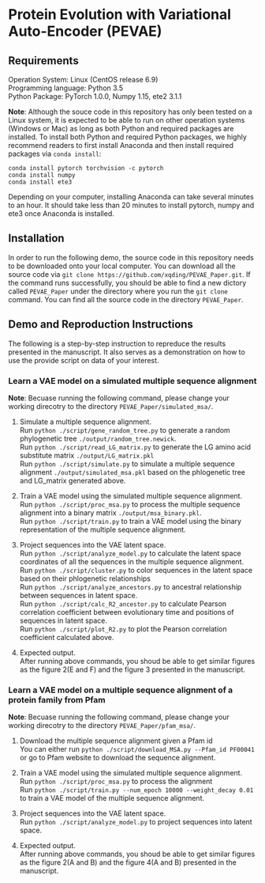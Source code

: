 # Protein Evolution with Variational Auto-Encoder (PEVAE)

## Requirements
Operation System: Linux (CentOS release 6.9)  
Programming language: Python 3.5  
Python Package: PyTorch 1.0.0, Numpy 1.15, ete2 3.1.1

**Note**: Although the souce code in this repository has only been tested on a Linux system,
it is expected to be able to run on other operation systems (Windows or Mac)
as long as both Python and required packages are installed. To install both Python and required
Python packages, we highly recommend readers to first install Anaconda and then install required
packages via `conda install`:  
```
conda install pytorch torchvision -c pytorch
conda install numpy
conda install ete3
```
Depending on your computer, installing Anaconda can take several minutes to an hour.
It should take less than 20 minutes to install pytorch, numpy and ete3 once Anaconda is installed.


## Installation
In order to run the following demo, the source code in this repository needs to be downloaded
onto your local computer. You can download all the source code via
`git clone https://github.com/xqding/PEVAE_Paper.git`.
If the command runs successfully, you should be able to find a new dictory called `PEVAE_Paper`
under the directory where you run the `git clone` command.
You can find all the source code in the directory `PEVAE_Paper`.

## Demo and Reproduction Instructions
The following is a step-by-step instruction to repreduce the results presented in the manuscript.
It also serves as a demonstration on how to use the provide script on data of your interest.

### Learn a VAE model on a simulated multiple sequence alignment
**Note**: Becuase running the following command, please change your working direcotry to the directory `PEVAE_Paper/simulated_msa/`.
1. Simulate a multiple sequence alignment.  
   Run `python ./script/gene_random_tree.py` to generate a random phylogenetic tree `./output/random_tree.newick`.  
   Run `python ./script/read_LG_matrix.py` to generate the LG amino acid substitute matrix `./output/LG_matrix.pkl`  
   Run `python ./script/simulate.py` to simulate a multiple sequence alignment `./output/simulated_msa.pkl` based on the phlogenetic tree and LG_matrix generated above.

2. Train a VAE model using the simulated multiple sequence alignment.  
   Run `python ./script/proc_msa.py` to process the multiple sequence alignment into a binary matrix `./output/msa_binary.pkl`.  
   Run `python ./script/train.py` to train a VAE model using the binary representation of the multiple sequence alignment.

3. Project sequences into the VAE latent space.   
   Run `python ./script/analyze_model.py` to calculate the latent space coordinates of all the sequences in the multiple sequence alignment.  
   Run `python ./script/cluster.py` to color sequences in the latent space based on their phlogenetic relationships  
   Run `python ./script/analyze_ancestors.py` to ancestral relationship between sequences in latent space.  
   Run `python ./script/calc_R2_ancestor.py` to calculate Pearson correlation coefficient between evolutionary time and positions of sequences in latent space.  
   Run `python ./script/plot_R2.py` to plot the Pearson correlation coefficient calculated above.
   
4. Expected output.  
   After running above commands, you shoud be able to get similar figures as the figure 2(E and F) and the figure 3 presented in the manuscript.
   
   
### Learn a VAE model on a multiple sequence alignment of a protein family from Pfam
**Note**: Becuase running the following command, please change your working direcotry to the directory `PEVAE_Paper/pfam_msa/`.
1. Download the multiple sequence alignment given a Pfam id  
   You can either run `python ./script/download_MSA.py --Pfam_id PF00041` or go to Pfam website to download the sequence alignment.
   
2. Train a VAE model using the simulated multiple sequence alignment.  
   Run `python ./script/proc_msa.py` to process the alignment     
   Run `python ./script/train.py --num_epoch 10000 --weight_decay 0.01` to train a VAE model of the multiple sequence alignment.  
   
3. Project sequences into the VAE latent space.     
   Run `python ./script/analyze_model.py` to project sequences into latent space.

4. Expected output.  
   After running above commands, you shoud be able to get similar figures as the figure 2(A and B) and the figure 4(A and B) presented in the manuscript.
